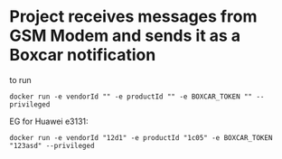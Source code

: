 # Project receives messages from GSM Modem and sends it as a Boxcar notification

to run

`docker run -e vendorId "" -e productId "" -e BOXCAR_TOKEN "" --privileged`

EG for Huawei e3131:

`docker run -e vendorId "12d1" -e productId "1c05" -e BOXCAR_TOKEN "123asd" --privileged`
